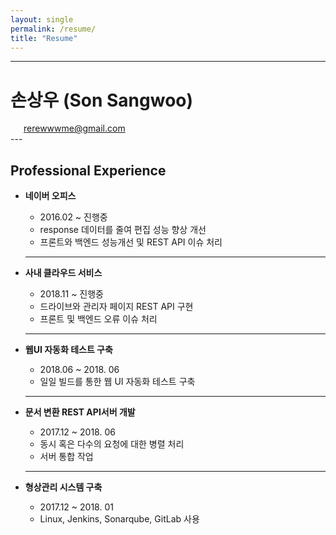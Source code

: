 ```yaml
---
layout: single
permalink: /resume/
title: "Resume"
---
```

---
# 손상우 (Son Sangwoo)
<div id="webaddress">
<i class="fi-mail" style="margin-left:1em"></i>
<a href="rerewwwme@gmail.com" style="margin-left:0.5em">rerewwwme@gmail.com</a>
</div>
---

## Professional Experience

- **네이버 오피스**
    - 2016.02 ~ 진행중  
    - response 데이터를 줄여 편집 성능 향상 개선  
    - 프론트와 백엔드 성능개선 및 REST API 이슈 처리  

	---

- **사내 클라우드 서비스**
    - 2018.11 ~ 진행중
    - 드라이브와 관리자 페이지 REST API 구현
    - 프론트 및 백엔드 오류 이슈 처리

	---

- **웹UI 자동화 테스트 구축**
     - 2018.06 ~ 2018. 06
	 - 일일 빌드를 통한 웹 UI 자동화 테스트 구축

	---

- **문서 변환 REST API서버 개발**
     - 2017.12 ~ 2018. 06
	 - 동시 혹은 다수의 요청에 대한 병렬 처리
	 - 서버 통합 작업

	---

- **형상관리 시스템 구축**
     - 2017.12 ~ 2018. 01  
	 - Linux, Jenkins, Sonarqube, GitLab 사용